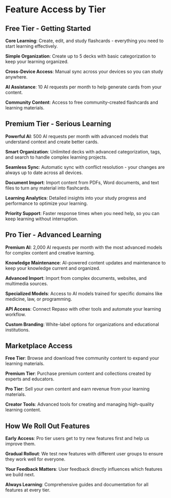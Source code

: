 # Feature Access by Tier

## Free Tier - Getting Started

**Core Learning**: Create, edit, and study flashcards - everything you need to start learning effectively.

**Simple Organization**: Create up to 5 decks with basic categorization to keep your learning organized.

**Cross-Device Access**: Manual sync across your devices so you can study anywhere.

**AI Assistance**: 10 AI requests per month to help generate cards from your content.

**Community Content**: Access to free community-created flashcards and learning materials.

## Premium Tier - Serious Learning

**Powerful AI**: 500 AI requests per month with advanced models that understand context and create better cards.

**Smart Organization**: Unlimited decks with advanced categorization, tags, and search to handle complex learning projects.

**Seamless Sync**: Automatic sync with conflict resolution - your changes are always up to date across all devices.

**Document Import**: Import content from PDFs, Word documents, and text files to turn any material into flashcards.

**Learning Analytics**: Detailed insights into your study progress and performance to optimize your learning.

**Priority Support**: Faster response times when you need help, so you can keep learning without interruption.

## Pro Tier - Advanced Learning

**Premium AI**: 2,000 AI requests per month with the most advanced models for complex content and creative learning.

**Knowledge Maintenance**: AI-powered content updates and maintenance to keep your knowledge current and organized.

**Advanced Import**: Import from complex documents, websites, and multimedia sources.

**Specialized Models**: Access to AI models trained for specific domains like medicine, law, or programming.

**API Access**: Connect Repaso with other tools and automate your learning workflow.

**Custom Branding**: White-label options for organizations and educational institutions.

## Marketplace Access

**Free Tier**: Browse and download free community content to expand your learning materials.

**Premium Tier**: Purchase premium content and collections created by experts and educators.

**Pro Tier**: Sell your own content and earn revenue from your learning materials.

**Creator Tools**: Advanced tools for creating and managing high-quality learning content.

## How We Roll Out Features

**Early Access**: Pro tier users get to try new features first and help us improve them.

**Gradual Rollout**: We test new features with different user groups to ensure they work well for everyone.

**Your Feedback Matters**: User feedback directly influences which features we build next.

**Always Learning**: Comprehensive guides and documentation for all features at every tier.
